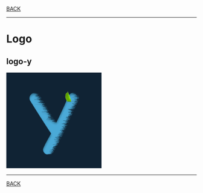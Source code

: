 
[BACK](../README.md)

---

# Logo

## logo-y
<img src="./logo-y/y-apng.png" style="width:50%;height:50%" alt="LOGO-Y" />


---
[BACK](../README.md)